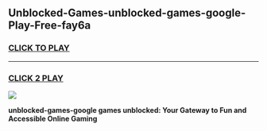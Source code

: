 
## Unblocked-Games-unblocked-games-google-Play-Free-fay6a
<h3>
<a href="https://premium76.site?title=unblocked-games-google&ref=09A">CLICK TO PLAY</a></h3>
<hr>

<h3>
<a href="https://premium76.site?title=unblocked-games-google&ref=09A">CLICK 2 PLAY</a>
  
</h3>

<a href="https://premium76.site?title=unblocked-games-google&ref=09A"><img src="https://clearcache.store/games.png"></a>


**unblocked-games-google games unblocked: Your Gateway to Fun and Accessible Online Gaming**
